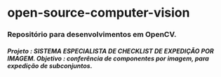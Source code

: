 # open-source-computer-vision
<h3>Repositório para desenvolvimentos em OpenCV.</h3>

<h5>Projeto : SISTEMA ESPECIALISTA DE CHECKLIST DE EXPEDIÇÃO POR IMAGEM.
Objetivo : conferência de componentes por imagem, para expedição de subconjuntos.</h5>
